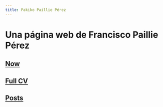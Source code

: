 ```yaml
---
title: Pakiko Paillie Pérez
---
```

# Una página web de Francisco Paillie Pérez

## [Now](/now.md)

## [Full CV](/full_cv.md)

## [Posts](/_posts.md)

